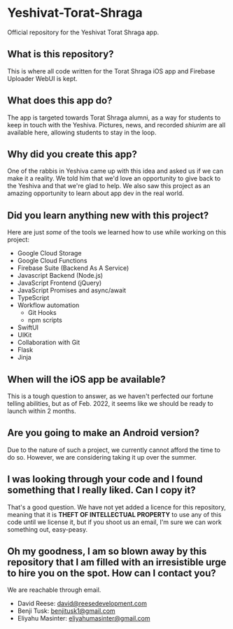 # Yeshivat-Torat-Shraga
Official repository for the Yeshivat Torat Shraga app.

## What is this repository?
This is where all code written for the Torat Shraga iOS app and Firebase Uploader WebUI is kept.

## What does this app do?
The app is targeted towards Torat Shraga alumni, as a way for students to keep in touch with the Yeshiva.
Pictures, news, and recorded _shiurim_ are all available here, allowing students to stay in the loop.

## Why did you create this app?
One of the rabbis in Yeshiva came up with this idea and asked us if we can make it a reality.
We told him that we'd love an opportunity to give back to the Yeshiva and that we're glad to help.
We also saw this project as an amazing opportunity to learn about app dev in the real world.

## Did you learn anything new with this project?
Here are just _some_ of the tools we learned how to use while working on this project:
- Google Cloud Storage
- Google Cloud Functions
- Firebase Suite (Backend As A Service)
- Javascript Backend (Node.js)
- JavaScript Frontend (jQuery)
- JavaScript Promises and async/await
- TypeScript
- Workflow automation
  - Git Hooks
  - npm scripts
- SwiftUI
- UIKit
- Collaboration with Git
- Flask
- Jinja

## When will the iOS app be available?
This is a tough question to answer, as we haven't perfected our fortune telling abilities, but as of Feb. 2022,
it seems like we should be ready to launch within 2 months.

## Are you going to make an Android version?
Due to the nature of such a project, we currently cannot afford the time to do so. However, we are
considering taking it up over the summer.

## I was looking through your code and I found something that I really liked. Can I copy it?
That's a good question. We have not yet added a licence for this repository,
meaning that it is **THEFT OF INTELLECTUAL PROPERTY** to use any of this code until we license it,
but if you shoot us an email, I'm sure we can work something out, easy-peasy.

## Oh my goodness, I am so blown away by this repository that I am filled with an irresistible urge to hire you on the spot. How can I contact you?
We are reachable through email.
- David Reese: david@reesedevelopment.com
- Benji Tusk: benjitusk1@gmail.com
- Eliyahu Masinter: eliyahumasinter@gmail.com
